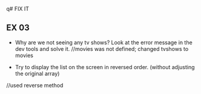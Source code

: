q# FIX IT
## EX 03
* Why are we not seeing any tv shows? Look at the error message in the dev tools and solve it.
//movies was not defined; changed tvshows to movies

* Try to display the list on the screen in reversed order. (without adjusting the original array)

//used reverse method